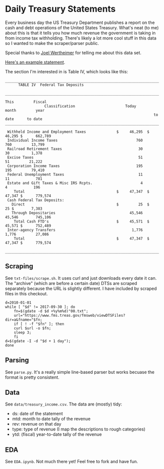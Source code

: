 # Daily Treasury Statements

Every business day the US Treasury Department publishes a report on the cash and debt operations of the United States Treasury.  What's neat (to me) about this is that it tells you how much revenue the government is taking in from income tax withholding.  There's likely a lot more cool stuff in this data so I wanted to make the scraper/parser public.

Special thanks to [Joel Wertheimer](https://twitter.com/wertwhile) for telling me about this data set.

[Here's an example statement](https://www.fms.treas.gov/fmsweb/viewDTSFiles?dir=a&fname=18010200.txt).

The section I'm interested in is Table IV, which looks like this:

```
___________________________________________________________________________________________
      TABLE IV  Federal Tax Deposits
 ___________________________________________________________________________________________
                                                                     This         Fiscal
                  Classification                       Today         month         year
                                                                    to date      to date
____________________________________________________________________________________________
 
 Withheld Income and Employment Taxes              $     46,295  $     46,295 $      662,789
 Individual Income Taxes                                    760           760         13,799
 Railroad Retirement Taxes                                   30            30          1,378
 Excise Taxes                                                51            51         21,222
 Corporation Income Taxes                                   195           195         79,410
 Federal Unemployment Taxes                                  11            11            781
 Estate and Gift Taxes & Misc IRS Rcpts.                      4             4            196
    Total                                          $     47,347  $     47,347 $      779,574
 Cash Federal Tax Deposits:
   Direct                                          $         25  $         25 $        7,383
   Through Depositaries                                  45,546        45,546        745,106
    Total Cash FTD's                               $     45,571  $     45,571 $      752,489
 Inter-agency Transfers                                   1,776         1,776         27,086
    Total                                          $     47,347  $     47,347 $      779,574
 ___________________________________________________________________________________________
```

## Scraping

See `txt-files/scrape.sh`.  It uses curl and just downloads every date it can.  The "archive" (which are before a certain date) DTSs are scraped separately because the URL is slightly different.  I have included by scraped files in this checkout.

```
d=2010-01-01
while [ "$d" != 2017-09-30 ]; do
    fn=$(gdate -d $d +%y%m%d)"00.txt";
    url="https://www.fms.treas.gov/fmsweb/viewDTSFiles?dir=a&fname="$fn;
    if [ ! -f "$fn" ]; then
	curl $url -o $fn;
	sleep 3;
    fi
d=$(gdate -I -d "$d + 1 day");
done
```

## Parsing

See `parse.py`.  It's a really simple line-based parser but works becuase the format is pretty consistent.

## Data

See `data/treasury_income.csv`.  The data are (mostly) tidy:

- ds: date of the statement
- mtd: month to date tally of the revenue
- rev: revenue on that day
- type: type of revenue (I map the descriptions to rough categories)
- ytd: (fiscal) year-to-date tally of the revenue

## EDA

See `EDA.ipynb`.  Not much there yet! Feel free to fork and have fun.
